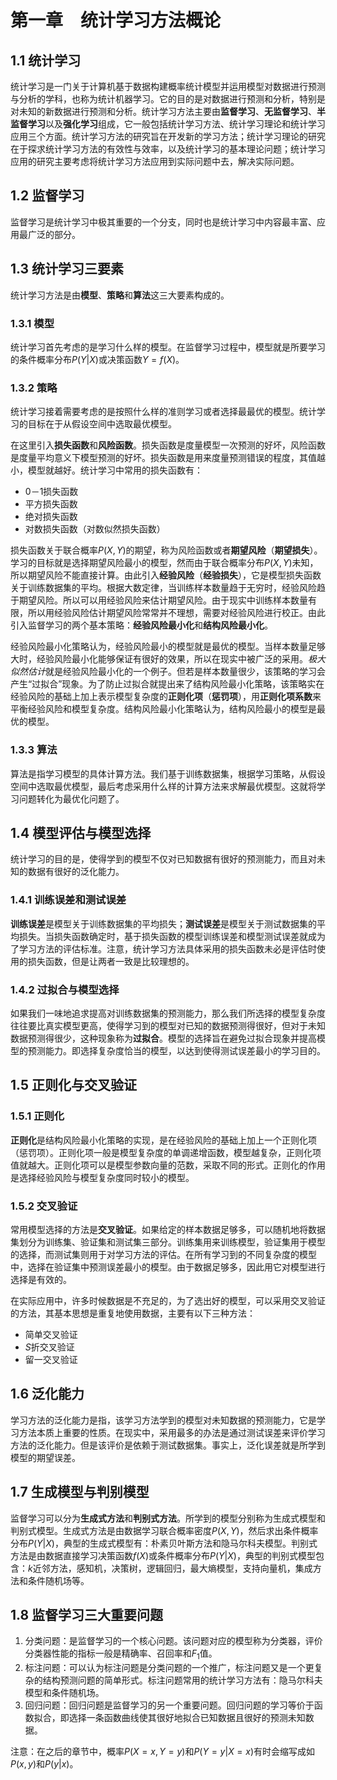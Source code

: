 # 第一章　统计学习方法概论

## 1.1 统计学习

统计学习是一门关于计算机基于数据构建概率统计模型并运用模型对数据进行预测与分析的学科，也称为统计机器学习。它的目的是对数据进行预测和分析，特别是对未知的新数据进行预测和分析。统计学习方法主要由**监督学习**、**无监督学习**、**半监督学习**以及**强化学习**组成，它一般包括统计学习方法、统计学习理论和统计学习应用三个方面。统计学习方法的研究旨在开发新的学习方法；统计学习理论的研究在于探求统计学习方法的有效性与效率，以及统计学习的基本理论问题；统计学习应用的研究主要考虑将统计学习方法应用到实际问题中去，解决实际问题。

## 1.2 监督学习

监督学习是统计学习中极其重要的一个分支，同时也是统计学习中内容最丰富、应用最广泛的部分。

## 1.3 统计学习三要素

统计学习方法是由**模型**、**策略**和**算法**这三大要素构成的。

### 1.3.1 模型

统计学习首先考虑的是学习什么样的模型。在监督学习过程中，模型就是所要学习的条件概率分布$P(Y|X)$或决策函数$Y=f(X)$。

### 1.3.2 策略

统计学习接着需要考虑的是按照什么样的准则学习或者选择最最优的模型。统计学习的目标在于从假设空间中选取最优模型。

在这里引入**损失函数**和**风险函数**。损失函数是度量模型一次预测的好坏，风险函数是度量平均意义下模型预测的好坏。损失函数是用来度量预测错误的程度，其值越小，模型就越好。统计学习中常用的损失函数有：

- 0－1损失函数
- 平方损失函数
- 绝对损失函数
- 对数损失函数（对数似然损失函数）

损失函数关于联合概率$P(X,Y)$的期望，称为风险函数或者**期望风险**（**期望损失**）。学习的目标就是选择期望风险最小的模型，然而由于联合概率分布$P(X, Y)$未知，所以期望风险不能直接计算。由此引入**经验风险**（**经验损失**），它是模型损失函数关于训练数据集的平均。根据大数定律，当训练样本数量趋于无穷时，经验风险趋于期望风险。所以可以用经验风险来估计期望风险。由于现实中训练样本数量有限，所以用经验风险估计期望风险常常并不理想，需要对经验风险进行校正。由此引入监督学习的两个基本策略：**经验风险最小化**和**结构风险最小化**。

经验风险最小化策略认为，经验风险最小的模型就是最优的模型。当样本数量足够大时，经验风险最小化能够保证有很好的效果，所以在现实中被广泛的采用。*极大似然估计*就是经验风险最小化的一个例子。但若是样本数量很少，该策略的学习会产生“过拟合”现象。为了防止过拟合就提出来了结构风险最小化策略，该策略实在经验风险的基础上加上表示模型复杂度的**正则化项**（**惩罚项**），用**正则化项系数**来平衡经验风险和模型复杂度。结构风险最小化策略认为，结构风险最小的模型是最优的模型。

### 1.3.3 算法

算法是指学习模型的具体计算方法。我们基于训练数据集，根据学习策略，从假设空间中选取最优模型，最后考虑采用什么样的计算方法来求解最优模型。这就将学习问题转化为最优化问题了。

## 1.4 模型评估与模型选择

统计学习的目的是，使得学到的模型不仅对已知数据有很好的预测能力，而且对未知的数据有很好的泛化能力。

### 1.4.1 训练误差和测试误差

**训练误差**是模型关于训练数据集的平均损失；**测试误差**是模型关于测试数据集的平均损失。当损失函数确定时，基于损失函数的模型训练误差和模型测试误差就成为了学习方法的评估标准。注意，统计学习方法具体采用的损失函数未必是评估时使用的损失函数，但是让两者一致是比较理想的。

### 1.4.2 过拟合与模型选择

如果我们一味地追求提高对训练数据集的预测能力，那么我们所选择的模型复杂度往往要比真实模型更高，使得学习到的模型对已知的数据预测得很好，但对于未知数据预测得很少，这种现象称为**过拟合**。模型的选择旨在避免过拟合现象并提高模型的预测能力。即选择复杂度恰当的模型，以达到使得测试误差最小的学习目的。

## 1.5 正则化与交叉验证

### 1.5.1 正则化

**正则化**是结构风险最小化策略的实现，是在经验风险的基础上加上一个正则化项（惩罚项）。正则化项一般是模型复杂度的单调递增函数，模型越复杂，正则化项值就越大。正则化项可以是模型参数向量的范数，采取不同的形式。正则化的作用是选择经验风险与模型复杂度同时较小的模型。

### 1.5.2 交叉验证

常用模型选择的方法是**交叉验证**。如果给定的样本数据足够多，可以随机地将数据集划分为训练集、验证集和测试集三部分。训练集用来训练模型，验证集用于模型的选择，而测试集则用于对学习方法的评估。在所有学习到的不同复杂度的模型中，选择在验证集中预测误差最小的模型。由于数据足够多，因此用它对模型进行选择是有效的。

在实际应用中，许多时候数据是不充足的，为了选出好的模型，可以采用交叉验证的方法，其基本思想是重复地使用数据，主要有以下三种方法：

- 简单交叉验证
- $S$折交叉验证
- 留一交叉验证

## 1.6 泛化能力

学习方法的泛化能力是指，该学习方法学到的模型对未知数据的预测能力，它是学习方法本质上重要的性质。在现实中，采用最多的办法是通过测试误差来评价学习方法的泛化能力。但是该评价是依赖于测试数据集。事实上，泛化误差就是所学到模型的期望误差。

## 1.7 生成模型与判别模型

监督学习可以分为**生成式方法**和**判别式方法**。所学到的模型分别称为生成式模型和判别式模型。生成式方法是由数据学习联合概率密度$P(X,Y)$，然后求出条件概率分布$P(Y|X)$，典型的生成式模型有：朴素贝叶斯方法和隐马尔科夫模型。判别式方法是由数据直接学习决策函数$f(X)$或条件概率分布$P(Y|X)$，典型的判别式模型包含：$k$近邻方法，感知机，决策树，逻辑回归，最大熵模型，支持向量机，集成方法和条件随机场等。

## 1.8 监督学习三大重要问题

1. 分类问题：是监督学习的一个核心问题。该问题对应的模型称为分类器，评价分类器性能的指标一般是精确率、召回率和$F_1$值。
2. 标注问题：可以认为标注问题是分类问题的一个推广，标注问题又是一个更复杂的结构预测问题的简单形式。标注问题常用的统计学习方法有：隐马尔科夫模型和条件随机场。
3. 回归问题：回归问题是监督学习的另一个重要问题。回归问题的学习等价于函数拟合，即选择一条函数曲线使其很好地拟合已知数据且很好的预测未知数据。

注意：在之后的章节中，概率$P(X=x,Y=y)$和$P(Y=y|X=x)$有时会缩写成如$P(x,y)$和$P(y|x)$。
